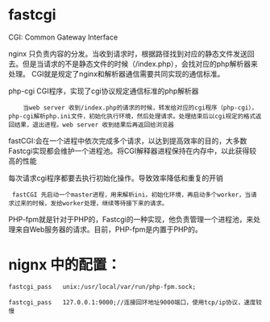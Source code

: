 # fastcgi

CGI: Common Gateway Interface

nginx 只负责内容的分发。当收到请求时，根据路径找到对应的静态文件发送回去。但是当请求的不是静态文件的时候（/index.php），会找对应的php解析器来处理。 CGI就是规定了nginx和解析器通信需要共同实现的通信标准。

php-cgi CGI程序，实现了cgi协议规定通信标准的php解析器

```
    当web server 收到/index.php的请求的时候，转发给对应的cgi程序（php-cgi），php-cgi解析php.ini文件，初始化执行环境，然后处理请求。处理结束后以cgi规定的格式返回结果，退出进程。web server 收到结果后再返回给浏览器
```

fastCGI:会在一个进程中依次完成多个请求，以达到提高效率的目的，大多数Fastcgi实现都会维护一个进程池。将CGI解释器进程保持在内存中，以此获得较高的性能

每次请求cgi程序都要去执行初始化操作。导致效率降低和重复的开销

```
 fastCGI 先启动一个master进程，用来解析ini，初始化环境，再启动多个worker，当请求过来的时候，发给worker处理，继续等待接下来的请求。
```


PHP-fpm就是针对于PHP的，Fastcgi的一种实现，他负责管理一个进程池，来处理来自Web服务器的请求。目前，PHP-fpm是内置于PHP的。

# nignx 中的配置：

```
fastcgi_pass   unix:/usr/local/var/run/php-fpm.sock;

fastcgi_pass   127.0.0.1:9000;//连接回环地址9000端口，使用tcp/ip协议，速度较慢
```
